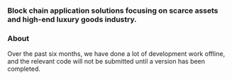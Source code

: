 ### Block chain application solutions focusing on scarce assets and high-end luxury goods industry.

### About 
Over the past six months, we have done a lot of development work offline, and the relevant code will not be submitted until a version has been completed.
